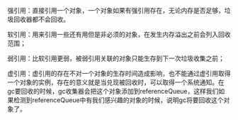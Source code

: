 强引用：直接引用一个对象，一个对象如果有强引用存在，无论内存是否足够，垃圾回收器都不会回收。

软引用：用来引用一些还有用但是非必须的对象，在发生内存溢出之前会列入回收范围；

弱引用：比软引用更弱，被弱引用关联的对象只能生存到下一次垃圾收集之前；

虚引用：虚引用的存在不对一个对象的生存时间造成影响，也不能通过虚引用取得一个对象的实例，存在的意义就是当兑现被回收时，可以取得一个系统通知。在gc要回收的时候，gc收集器会把这个对象添加到referenceQueue，这样我们如果检测到referenceQueue中有我们感兴趣的对象的时候，说明gc将要回收这个对象了。

